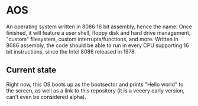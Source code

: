 # AOS
An operating system written in 8086 16 bit assembly, hence the name. Once finished, it will feature a user shell, floppy disk and hard drive management, "custom" filesystem, custom interrupts/functions, and more. Written in 8086 assembly, the code should be able to run in every CPU supporting 16 bit instructions, since the Intel 8086 released in 1978.
## Current state
Right now, this OS boots up as the bootsector and prints "Hello world" to the screen, as well as a link to this repository (it is a veeery early version, can't even be considered alpha).
